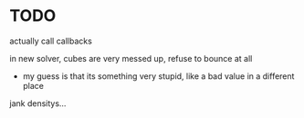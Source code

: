 # TODO

actually call callbacks

in new solver, cubes are very messed up, refuse to bounce at all
- my guess is that its something very stupid, like a bad value in a different place

jank densitys...
